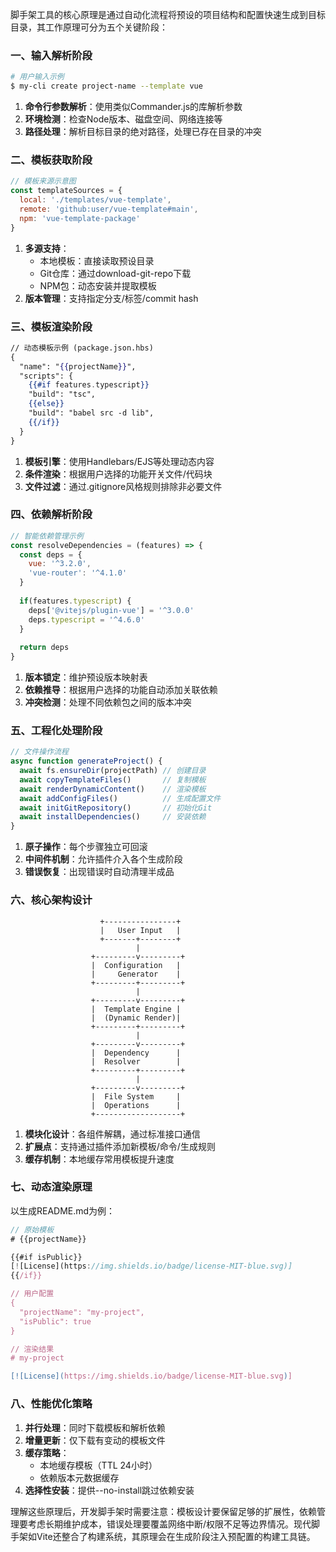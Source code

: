 脚手架工具的核心原理是通过自动化流程将预设的项目结构和配置快速生成到目标目录，其工作原理可分为五个关键阶段：

### 一、输入解析阶段
```bash
# 用户输入示例
$ my-cli create project-name --template vue
```
1. **命令行参数解析**：使用类似Commander.js的库解析参数
2. **环境检测**：检查Node版本、磁盘空间、网络连接等
3. **路径处理**：解析目标目录的绝对路径，处理已存在目录的冲突

### 二、模板获取阶段
```javascript
// 模板来源示意图
const templateSources = {
  local: './templates/vue-template',
  remote: 'github:user/vue-template#main',
  npm: 'vue-template-package'
}
```
1. **多源支持**：
   - 本地模板：直接读取预设目录
   - Git仓库：通过download-git-repo下载
   - NPM包：动态安装并提取模板
2. **版本管理**：支持指定分支/标签/commit hash

### 三、模板渲染阶段
```handlebars
// 动态模板示例 (package.json.hbs)
{
  "name": "{{projectName}}",
  "scripts": {
    {{#if features.typescript}}
    "build": "tsc",
    {{else}}
    "build": "babel src -d lib",
    {{/if}}
  }
}
```
1. **模板引擎**：使用Handlebars/EJS等处理动态内容
2. **条件渲染**：根据用户选择的功能开关文件/代码块
3. **文件过滤**：通过.gitignore风格规则排除非必要文件

### 四、依赖解析阶段
```javascript
// 智能依赖管理示例
const resolveDependencies = (features) => {
  const deps = {
    vue: '^3.2.0',
    'vue-router': '^4.1.0'
  }
  
  if(features.typescript) {
    deps['@vitejs/plugin-vue'] = '^3.0.0'
    deps.typescript = '^4.6.0'
  }
  
  return deps
}
```
1. **版本锁定**：维护预设版本映射表
2. **依赖推导**：根据用户选择的功能自动添加关联依赖
3. **冲突检测**：处理不同依赖包之间的版本冲突

### 五、工程化处理阶段
```javascript
// 文件操作流程
async function generateProject() {
  await fs.ensureDir(projectPath) // 创建目录
  await copyTemplateFiles()       // 复制模板
  await renderDynamicContent()    // 渲染模板
  await addConfigFiles()          // 生成配置文件
  await initGitRepository()       // 初始化Git
  await installDependencies()     // 安装依赖
}
```
1. **原子操作**：每个步骤独立可回滚
2. **中间件机制**：允许插件介入各个生成阶段
3. **错误恢复**：出现错误时自动清理半成品

### 六、核心架构设计
```
                    +----------------+
                    |   User Input   |
                    +-------+--------+
                            |
                  +---------v---------+
                  |  Configuration   |
                  |     Generator    |
                  +---------+---------+
                            |
                  +---------v---------+
                  |  Template Engine |
                  |  (Dynamic Render)|
                  +---------+---------+
                            |
                  +---------v---------+
                  |  Dependency      |
                  |  Resolver        |
                  +---------+---------+
                            |
                  +---------v---------+
                  |  File System     |
                  |  Operations      |
                  +-------------------+
```
1. **模块化设计**：各组件解耦，通过标准接口通信
2. **扩展点**：支持通过插件添加新模板/命令/生成规则
3. **缓存机制**：本地缓存常用模板提升速度

### 七、动态渲染原理
以生成README.md为例：
```javascript
// 原始模板
# {{projectName}}

{{#if isPublic}}
[![License](https://img.shields.io/badge/license-MIT-blue.svg)]
{{/if}}

// 用户配置
{
  "projectName": "my-project",
  "isPublic": true
}

// 渲染结果
# my-project

[![License](https://img.shields.io/badge/license-MIT-blue.svg)]
```

### 八、性能优化策略
1. **并行处理**：同时下载模板和解析依赖
2. **增量更新**：仅下载有变动的模板文件
3. **缓存策略**：
   - 本地缓存模板（TTL 24小时）
   - 依赖版本元数据缓存
4. **选择性安装**：提供--no-install跳过依赖安装

理解这些原理后，开发脚手架时需要注意：模板设计要保留足够的扩展性，依赖管理要考虑长期维护成本，错误处理要覆盖网络中断/权限不足等边界情况。现代脚手架如Vite还整合了构建系统，其原理会在生成阶段注入预配置的构建工具链。